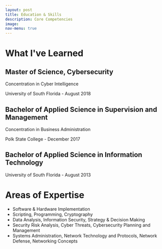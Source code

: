 ```yaml
---
layout: post
title: Education & Skills
description: Core Competencies
image: 
nav-menu: true
---
```


<h1>What I've Learned</h1>
  <div class="content">
    <h2>Master of Science, Cybersecurity</h2>
        <p>Concentration in Cyber Intelligence</p>
        <p>University of South Florida - August 2018<p/>
      <h2>Bachelor of Applied Science in Supervision and Management</h2>
        <p>Concentration in Business Administration</p>
        <p>Polk State College - December 2017</p>
    <h2>Bachelor of Applied Science in Information Technology</h2>
        <p>University of South Florida - August 2013 </p>
      </div>
<h1>Areas of Expertise</h1>
<ul>
    <li>Software & Hardware Implementation </li>
    <li>Scripting, Programming, Cryptography </li>
    <li>Data Analysis, Information Security, Strategy & Decision Making</li>
    <li>Security Risk Analysis, Cyber Threats, Cybersecurity Planning and Management</li>
    <li>Systems Administration,  Network Technology and Protocols, Network Defense, Networking Concepts</li>
</ul>
